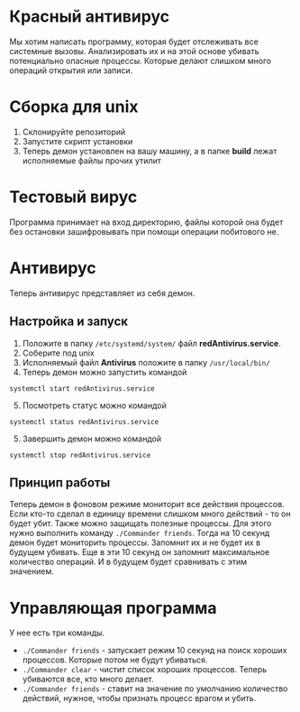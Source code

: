 # Красный антивирус

Мы хотим написать программу, которая будет отслеживать все системные вызовы. Анализировать их и на этой основе убивать потенциально опасные процессы.
Которые делают слишком много операций открытия или записи.

# Сборка для unix

1. Склонируйте репозиторий
2. Запустите скрипт установки
3. Теперь демон установлен на вашу машину, а в папке **build** лежат исполняемые файлы прочих утилит

# Тестовый вирус

Программа принимает на вход директорию, файлы которой она будет без остановки зашифровывать при помощи операции побитового не.

# Антивирус

Теперь антивирус представляет из себя демон.

## Настройка и запуск

1. Положите в папку ```/etc/systemd/system/``` файл **redAntivirus.service**.
2. Соберите под unix
3. Исполняемый файл **Antivirus** положите в папку ```/usr/local/bin/```
4. Теперь демон можно запустить командой
```
systemctl start redAntivirus.service
```
5. Посмотреть статус можно командой
```
systemctl status redAntivirus.service
```
5. Завершить демон можно командой
```
systemctl stop redAntivirus.service
```

## Принцип работы

Теперь демон в фоновом режиме мониторит все действия процессов. Если кто-то сделал в единицу времени слишком много действий - то он будет убит.
Также можно защищать полезные процессы. Для этого нужно выполнить команду ```./Commander friends```. Тогда на 10 секунд демон будет мониторить
процессы. Запомнит их и не будет их в будущем убивать. Еще в эти 10 секунд он запомнит максимальное количество операций. И в будущем будет сравнивать
с этим значением.

# Управляющая программа

У нее есть три команды.

* ```./Commander friends``` - запускает режим 10 секунд на поиск хороших процессов. Которые потом не будут убиваться.
* ```./Commander clear``` - чистит список хороших процессов. Теперь убиваются все, кто много делает.
* ```./Commander friends``` - ставит на значение по умолчанию количество действий, нужное, чтобы признать процесс врагом и убить.
